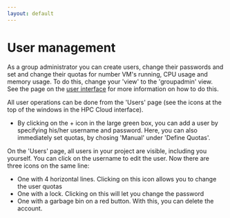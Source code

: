```yaml
---
layout: default
---
```

# User management

As a group administrator you can create users, change their passwords and set and change their quotas for number VM's running, CPU usage and memory usage. To do this, change your 'view' to the 'groupadmin' view. See the page on the [user interface](user-interface#switch-views) for more information on how to do this.

All user operations can be done from the 'Users' page (see the icons at the top of the windows in the HPC Cloud interface).

 * By clicking on the + icon in the large green box, you can add a user by specifying his/her username and password. Here, you can also immediately set quotas, by chosing 'Manual' under 'Define Quotas'.

On the 'Users' page, all users in your project are visible, including you yourself. You can click on the username to edit the user. Now there are three icons on the same line:

 * One with 4 horizontal lines. Clicking on this icon allows you to change the user quotas
 * One with a lock. Clicking on this will let you change the password
 * One with a garbage bin on a red button. With this, you can delete the account.

